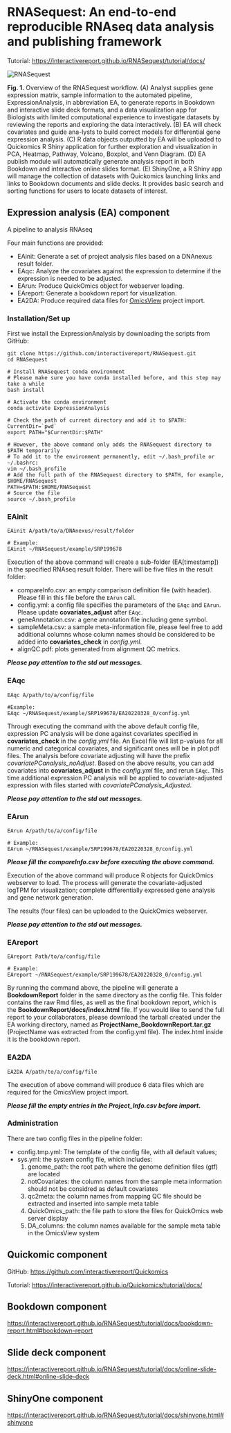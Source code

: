 # RNASequest: An end-to-end reproducible RNAseq data analysis and publishing framework

Tutorial: https://interactivereport.github.io/RNASequest/tutorial/docs/

![RNASequest](https://interactivereport.github.io/RNASequest/Figure1_sm.png?raw=true "RNASequest")

**Fig. 1.** Overview of the RNASequest workflow. (A) Analyst supplies gene expression matrix, sample information to the automated pipeline, ExpressionAnalysis, in abbreviation EA, to generate reports in Bookdown and interactive slide deck formats, and a data visualization app for Biologists with limited computational experience to investigate datasets by reviewing the reports and exploring the data interactively. (B) EA will check covariates and guide ana-lysts to build correct models for differential gene expression analysis. (C) R data objects outputted by EA will be uploaded to Quickomics R Shiny application for further exploration and visualization in PCA, Heatmap, Pathway, Volcano, Boxplot, and Venn Diagram. (D) EA publish module will automatically generate analysis report in both Bookdown and interactive online slides format.  (E) ShinyOne, a R Shiny app will manage the collection of datasets with Quickomics launching links and links to Bookdown documents and slide decks. It provides basic search and sorting functions for users to locate datasets of interest. 

## Expression analysis (EA) component

A pipeline to analysis RNAseq

Four main functions are provided:

  - EAinit: Generate a set of project analysis files based on a DNAnexus result folder.
  - EAqc: Analyze the covariates against the expression to determine if the expression is needed to be adjusted.
  - EArun: Produce QuickOmics object for webserver loading.
  - EAreport: Generate a bookdown report for visualization.
  - EA2DA: Produce required data files for [OmicsView](https://github.com/interactivereport/OmicsView) project import.

### Installation/Set up

First we install the ExpressionAnalysis by downloading the scripts from GitHub:

```
git clone https://github.com/interactivereport/RNASequest.git
cd RNASequest

# Install RNASequest conda environment
# Please make sure you have conda installed before, and this step may take a while
bash install

# Activate the conda environment
conda activate ExpressionAnalysis

# Check the path of current directory and add it to $PATH:
CurrentDir=`pwd`
export PATH="$CurrentDir:$PATH"

# However, the above command only adds the RNASequest directory to $PATH temporarily
# To add it to the environment permanently, edit ~/.bash_profile or ~/.bashrc:
vim ~/.bash_profile
# Add the full path of the RNASequest directory to $PATH, for example, $HOME/RNASequest
PATH=$PATH:$HOME/RNASequest
# Source the file
source ~/.bash_profile
```

### EAinit
```
EAinit A/path/to/a/DNAnexus/result/folder

# Example:
EAinit ~/RNASequest/example/SRP199678
```

Execution of the above command will create a sub-folder (EA[timestamp]) in the specified RNAseq result folder.
There will be five files in the result folder:

- compareInfo.csv: an empty comparison definition file (with header). Please fill in this file before the ```EArun``` call.
- config.yml: a config file specifies the parameters of the ```EAqc``` and ```EArun```. Please update **covariates_adjust** after ```EAqc```.
- geneAnnotation.csv: a gene annotation file including gene symbol.
- sampleMeta.csv: a sample meta-information file, please feel free to add additional columns whose column names should be considered to be added into **covariates_check** in *config.yml*.
- alignQC.pdf: plots generated from alignment QC metrics.

**_Please pay attention to the std out messages._**

### EAqc
```
EAqc A/path/to/a/config/file

#Example:
EAqc ~/RNASequest/example/SRP199678/EA20220328_0/config.yml
```

Through executing the command with the above default config file, expression PC analysis will be done against covariates specified in **covariates_check** in the *config.yml* file. An Excel file will list p-values for all numeric and categorical covariates, and significant ones will be in plot pdf files. The analysis before covariate adjusting will have the prefix *covariatePCanalysis_noAdjust*. 
Based on the above results, you can add covariates into **covariates_adjust** in the *config.yml* file, and rerun ```EAqc```. This time additional expression PC analysis will be applied to covariate-adjusted expression with files started with *covariatePCanalysis_Adjusted*. 

**_Please pay attention to the std out messages._**

### EArun
```
EArun A/path/to/a/config/file

# Example:
EArun ~/RNASequest/example/SRP199678/EA20220328_0/config.yml
```
**_Please fill the compareInfo.csv before executing the above command._**

Execution of the above command will produce R objects for QuickOmics webserver to load. The process will generate the covariate-adjusted logTPM for visualization; complete differentially expressed gene analysis and gene network generation. 

The results (four files) can be uploaded to the QuickOmics webserver.

**_Please pay attention to the std out messages._**

### EAreport

```
EAreport Path/to/a/config/file

# Example:
EAreport ~/RNASequest/example/SRP199678/EA20220328_0/config.yml
```

By running the command above, the pipeline will generate a **BookdownReport** folder in the same directory as the config file. This folder contains the raw Rmd files, as well as the final bookdown report, which is the **BookdownReport/docs/index.html** file. If you would like to send the full report to your collaborators, please download the tarball created under the EA working directory, named as **ProjectName_BookdownReport.tar.gz** (ProjectName was extracted from the config.yml file). The index.html inside it is the bookdown report.

### EA2DA
```
EA2DA A/path/to/a/config/file
```
The execution of above command will produce 6 data files which are required for the OmicsView project import.

**_Please fill the empty entries in the Project_Info.csv before import._**

### Administration
There are two config files in the pipeline folder:
 - config.tmp.yml: The template of the config file, with all default values;
 - sys.yml: the system config file, which includes:
    1. genome_path: the root path where the genome definition files (gtf) are located
    2. notCovariates: the column names from the sample meta information should not be considred as default covariates
    3. qc2meta: the column names from mapping QC file should be extracted and inserted into sample meta table
    4. QuickOmics_path: the file path to store the files for QuickOmics web server display
    4. DA_columns: the column names available for the sample meta table in the OmicsView system

## Quickomic component

GitHub: https://github.com/interactivereport/Quickomics

Tutorial: https://interactivereport.github.io/Quickomics/tutorial/docs/

## Bookdown component

https://interactivereport.github.io/RNASequest/tutorial/docs/bookdown-report.html#bookdown-report

## Slide deck component

https://interactivereport.github.io/RNASequest/tutorial/docs/online-slide-deck.html#online-slide-deck


## ShinyOne component

https://interactivereport.github.io/RNASequest/tutorial/docs/shinyone.html#shinyone



